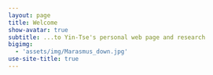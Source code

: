 ```yaml
---
layout: page
title: Welcome
show-avatar: true
subtitle: ...to Yin-Tse's personal web page and research
bigimg:
  - 'assets/img/Marasmus_down.jpg'
use-site-title: true
---
```

